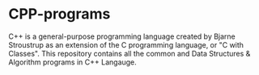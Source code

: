 # CPP-programs
C++ is a general-purpose programming language created by Bjarne Stroustrup as an extension of the C programming language, or "C with Classes".
This repository contains all the common and Data Structures & Algorithm programs in C++ Langauge.
